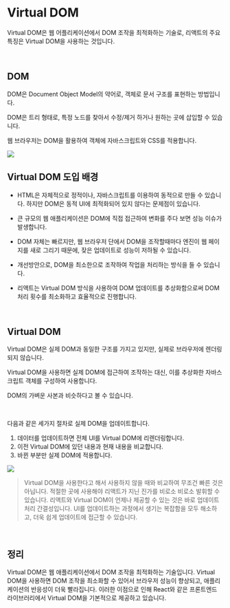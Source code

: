 # Virtual DOM
Virtual DOM은 웹 어플리케이션에서 DOM 조작을 최적화하는 기술로, 리액트의 주요 특징은 Virtual DOM을 사용하는 것입니다. 

<br/>

## DOM
DOM은 Document Object Model의 약어로, 객체로 문서 구조를 표현하는 방법입니다. 

DOM은 트리 형태로, 특정 노드를 찾아서 수정/제거 하거나 원하는 곳에 삽입할 수 있습니다. 

웹 브라우저는 DOM을 활용하여 객체에 자바스크립트와 CSS를 적용합니다. 

<img src="https://velog.velcdn.com/images/boniteterain/post/7806cb5f-4d29-410d-a3dd-f1ce995fe90b/image.png"/>

<br/>

## Virtual DOM 도입 배경
- HTML은 자체적으로 정적이나, 자바스크립트를 이용하여 동적으로 만들 수 있습니다. 하지만 DOM은 동적 UI에 최적화되어 있지 않다는 문제점이 있습니다.

- 큰 규모의 웹 애플리케이션은 DOM에 직접 접근하여 변화를 주다 보면 성능 이슈가 발생합니다.

- DOM 자체는 빠르지만, 웹 브라우저 단에서 DOM을 조작할때마다 엔진이 웹 페이지를 새로 그리기 때문에, 잦은 업데이트로 성능이 저하될 수 있습니다.

- 개선방안으로, DOM을 최소한으로 조작하여 작업을 처리하는 방식을 들 수 있습니다.

- 리액트는 Virtual DOM 방식을 사용하여 DOM 업데이트를 추상화함으로써 DOM 처리 횟수를 최소화하고 효율적으로 진행합니다.

<br/>

## Virtual DOM
Virtual DOM은 실제 DOM과 동일한 구조를 가지고 있지만, 실제로 브라우저에 렌더링되지 않습니다.

Virtual DOM을 사용하면 실제 DOM에 접근하여 조작하는 대신, 이를 추상화한 자바스크립트 객체를 구성하여 사용합니다. 

DOM의 가벼운 사본과 비슷하다고 볼 수 있습니다. 

<br/>

다음과 같은 세가지 절차로 실제 DOM을 업데이트합니다.

1. 데이터를 업데이트하면 전체 UI를 Virtual DOM에 리렌더링합니다.
2. 이전 Virtual DOM에 있던 내용과 현재 내용을 비교합니다.
3. 바뀐 부분만 실제 DOM에 적용합니다.

<img src="https://velog.velcdn.com/images/boniteterain/post/9f78eb8e-4884-4938-8f00-44df19bbf81f/image.webp"/>

<br/>

> Virtual DOM을 사용한다고 해서 사용하지 않을 때와 비교하여 무조건 빠른 것은 아닙니다. 적절한 곳에 사용해야 리액트가 지닌 진가를 비로소 비로소 발휘할 수 있습니다. 리액트와 Virtual DOM이 언제나 제공할 수 있는 것은 바로 업데이트 처리 간결성입니다. UI를 업데이트하는 과정에서 생기는 복잡함을 모두 해소하고, 더욱 쉽게 업데이트에 접근할 수 있습니다.

<br/>


## 정리
Virtual DOM은 웹 애플리케이션에서 DOM 조작을 최적화하는 기술입니다. Virtual DOM을 사용하면 DOM 조작을 최소화할 수 있어서 브라우저 성능이 향상되고, 애플리케이션의 반응성이 더욱 빨라집니다. 
이러한 이점으로 인해 React와 같은 프론트엔드 라이브러리에서 Virtual DOM을 기본적으로 제공하고 있습니다.
<br/>
